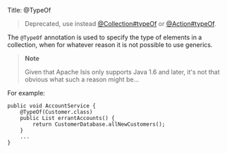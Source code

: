 Title: @TypeOf

[//]: # (content copied to _user-guide_xxx)

> Deprecated, use instead [@Collection#typeOf](./Collection.html) or [@Action#typeOf](./Action.html).

The `@TypeOf` annotation is used to specify the type of elements in a
collection, when for whatever reason it is not possible to use generics.

> **Note**
>
> Given that Apache Isis only supports Java 1.6 and later, it's not that
> obvious what such a reason might be...

For example:

    public void AccountService {
        @TypeOf(Customer.class)
        public List errantAccounts() {
            return CustomerDatabase.allNewCustomers();
        }
        ...
    }
